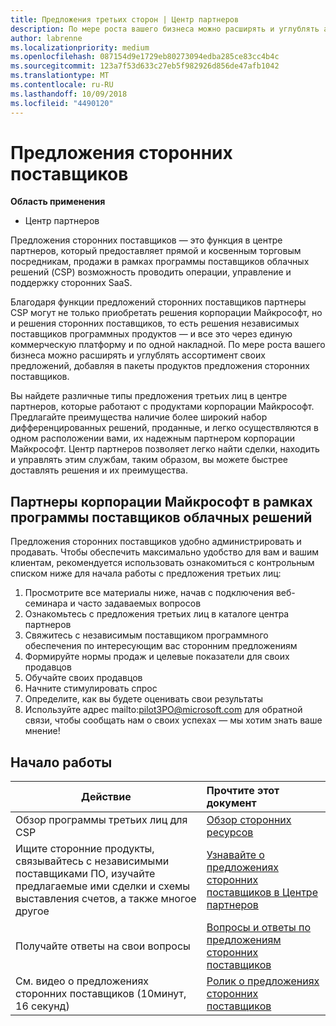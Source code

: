 ```yaml
---
title: Предложения третьих сторон | Центр партнеров
description: По мере роста вашего бизнеса можно расширять и углублять ассортимент своих предложений, добавляя в пакеты продуктов предложения третьих лиц.
author: labrenne
ms.localizationpriority: medium
ms.openlocfilehash: 087154d9e1729eb80273094edba285ce83cc4b4c
ms.sourcegitcommit: 123a7f53d633c27eb5f982926d856de47afb1042
ms.translationtype: MT
ms.contentlocale: ru-RU
ms.lasthandoff: 10/09/2018
ms.locfileid: "4490120"
---
```

# <a name="third-party-offers"></a>Предложения сторонних поставщиков 

**Область применения**

- Центр партнеров

Предложения сторонних поставщиков — это функция в центре партнеров, который предоставляет прямой и косвенным торговым посредникам, продажи в рамках программы поставщиков облачных решений (CSP) возможность проводить операции, управление и поддержку сторонних SaaS.  

Благодаря функции предложений сторонних поставщиков партнеры CSP могут не только приобретать решения корпорации Майкрософт, но и решения сторонних поставщиков, то есть решения независимых поставщиков программных продуктов —  и все это через единую коммерческую платформу и по одной накладной.  По мере роста вашего бизнеса можно расширять и углублять ассортимент своих предложений, добавляя в пакеты продуктов предложения сторонних поставщиков. 

Вы найдете различные типы предложения третьих лиц в центре партнеров, которые работают с продуктами корпорации Майкрософт. Предлагайте преимущества наличие более широкий набор дифференцированных решений, проданные, и легко осуществляются в одном расположении вами, их надежным партнером корпорации Майкрософт. Центр партнеров позволяет легко найти сделки, находить и управлять этим службам, таким образом, вы можете быстрее доставлять решения и их преимущества.

## <a name="microsoft-partners-in-the-cloud-solution-provider-program"></a>Партнеры корпорации Майкрософт в рамках программы поставщиков облачных решений

Предложения сторонних поставщиков удобно администрировать и продавать. Чтобы обеспечить максимально удобство для вам и вашим клиентам, рекомендуется использовать ознакомиться с контрольным списком ниже для начала работы с предложения третьих лиц:

1. Просмотрите все материалы ниже, начав с подключения веб-семинара и часто задаваемых вопросов
2. Ознакомьтесь с предложения третьих лиц в каталоге центра партнеров
3. Свяжитесь с независимым поставщиком программного обеспечения по интересующим вас сторонним предложениям
4. Формируйте нормы продаж и целевые показатели для своих продавцов
5. Обучайте своих продавцов
6. Начните стимулировать спрос
7. Определите, как вы будете оценивать свои результаты
8. Используйте адрес mailto:pilot3PO@microsoft.com для обратной связи, чтобы сообщать нам о своих успехах — мы хотим знать ваше мнение!

## <a name="get-started"></a>Начало работы 

|**Действие**   |**Прочтите этот документ**   |
|------------------|:--------------------|
|Обзор программы третьих лиц для CSP  |[Обзор сторонних ресурсов]( http://assetsprod.microsoft.com/mpn/third-party-offers-overview.pptx)|
|Ищите сторонние продукты, связывайтесь с независимыми поставщиками ПО, изучайте предлагаемые ими сделки и схемы выставления счетов, а также многое другое| [Узнавайте о предложениях сторонних поставщиков в Центре партнеров](third-party-help.md) |
|Получайте ответы на свои вопросы| [Вопросы и ответы по предложениям сторонних поставщиков](http://assetsprod.microsoft.com/mpn/third-party-offers-faq.docx) |
|См. видео о предложениях сторонних поставщиков (10минут, 16 секунд)   |[Ролик о предложениях сторонних поставщиков](http://assetsprod.microsoft.com/mpn/third-party-offers-demo.wma)|



